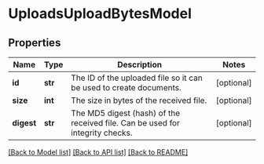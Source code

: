 # UploadsUploadBytesModel

## Properties
Name | Type | Description | Notes
------------ | ------------- | ------------- | -------------
**id** | **str** | The ID of the uploaded file so it can be used to create documents. | [optional] 
**size** | **int** | The size in bytes of the received file. | [optional] 
**digest** | **str** | The MD5 digest (hash) of the received file. Can be used for integrity checks. | [optional] 

[[Back to Model list]](../README.md#documentation-for-models) [[Back to API list]](../README.md#documentation-for-api-endpoints) [[Back to README]](../README.md)

